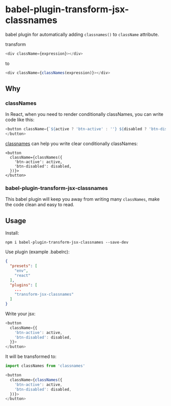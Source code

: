 # babel-plugin-transform-jsx-classnames
babel plugin for automatically adding `classnames()` to `className` attribute.

transform

```javascript
<div className={expression}></div>
```

to

```javascript
<div className={classNames(expression)}></div>
```

## Why

### classNames

In React, when you need to render conditionally classNames, you can write code like this:

```javascript
<button className={`${active ? 'btn-active' : ''} ${disabled ? 'btn-disabled' : ''}`}>
</button>
```

[classnames](https://github.com/JedWatson/classnames) can help you write clear conditionally classNames:

```
<button
  className={classNames({
    'btn-active': active,
    'btn-disabled': disabled,
  })}>
</button>
```

### babel-plugin-transform-jsx-classnames

This babel plugin will keep you away from writing many `classNames`, make the code clean and easy to read.

## Usage

Install:

```
npm i babel-plugin-transform-jsx-classnames --save-dev
```

Use plugin (example .babelrc):

```json
{
  "presets": [
    "env",
    "react"
  ],
  "plugins": [
    ...
    "transform-jsx-classnames"
  ]
}
```

Write your jsx:

```javascript
<button
  className={{
    'btn-active': active,
    'btn-disabled': disabled,
  }}>
</button>
```

It will be transformed to:

```javascript
import classNames from 'classnames'

<button
  className={classNames({
    'btn-active': active,
    'btn-disabled': disabled,
  })}>
</button>
```
